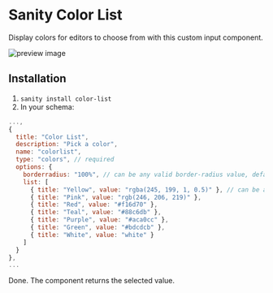 # Sanity Color List

Display colors for editors to choose from with this custom input component.

![preview image](https://github.com/KimPaow/sanity-color-picker/raw/master/src/images/preview.png)

## Installation

1. `sanity install color-list`
2. In your schema:

```js
...,
{
  title: "Color List",
  description: "Pick a color",
  name: "colorlist",
  type: "colors", // required
  options: {
    borderradius: "100%", // can be any valid border-radius value, defaults to 100%
    list: [
      { title: "Yellow", value: "rgba(245, 199, 1, 0.5)" }, // can be any valid color value
      { title: "Pink", value: "rgb(246, 206, 219)" },
      { title: "Red", value: "#f16d70" },
      { title: "Teal", value: "#88c6db" },
      { title: "Purple", value: "#aca0cc" },
      { title: "Green", value: "#bdcdcb" },
      { title: "White", value: "white" }
    ]
  }
},
...
```

Done. The component returns the selected value.
